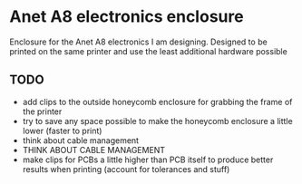 # Anet A8 electronics enclosure

Enclosure for the Anet A8 electronics I am designing. Designed to be printed on the same printer and use the least additional hardware possible

## TODO

* add clips to the outside honeycomb enclosure for grabbing the frame of the printer
* try to save any space possible to make the honeycomb enclosure a little lower (faster to print)
* think about cable management
* THINK ABOUT CABLE MANAGEMENT
* make clips for PCBs a little higher than PCB itself to produce better results when printing (account for tolerances and stuff)

